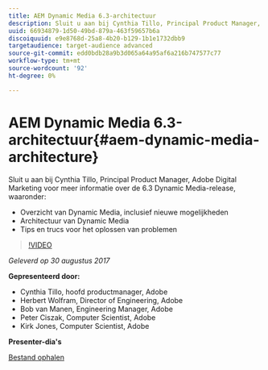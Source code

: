 ```yaml
---
title: AEM Dynamic Media 6.3-architectuur
description: Sluit u aan bij Cynthia Tillo, Principal Product Manager, Adobe Digital Marketing voor meer informatie over de 6.3 Dynamic Media-release.
uuid: 66934879-1d50-49bd-879a-463f59657b6a
discoiquuid: e9e8768d-25a8-4b20-b129-1b1e1732dbb9
targetaudience: target-audience advanced
source-git-commit: edd0bdb28a9b3d065a64a95af6a216b747577c77
workflow-type: tm+mt
source-wordcount: '92'
ht-degree: 0%

---
```


# AEM Dynamic Media 6.3-architectuur{#aem-dynamic-media-architecture}

Sluit u aan bij Cynthia Tillo, Principal Product Manager, Adobe Digital Marketing voor meer informatie over de 6.3 Dynamic Media-release, waaronder:

* Overzicht van Dynamic Media, inclusief nieuwe mogelijkheden
* Architectuur van Dynamic Media
* Tips en trucs voor het oplossen van problemen

>[!VIDEO](https://video.tv.adobe.com/v/19570/?quality=9)

*Geleverd op 30 augustus 2017*

**Gepresenteerd door:**

* Cynthia Tillo, hoofd productmanager, Adobe
* Herbert Wolfram, Director of Engineering, Adobe
* Bob van Manen, Engineering Manager, Adobe
* Peter Ciszak, Computer Scientist, Adobe
* Kirk Jones, Computer Scientist, Adobe

**Presenter-dia&#39;s**

[Bestand ophalen](assets/dynamicmedia83017.pdf)
<!--
[Get back to the Overview](https://helpx.adobe.com/experience-manager/kt/eseminars/gems/aem-index.html)
-->
